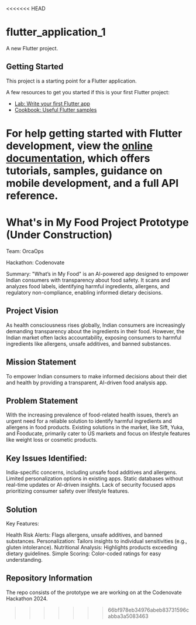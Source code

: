 <<<<<<< HEAD
# flutter_application_1

A new Flutter project.

## Getting Started

This project is a starting point for a Flutter application.

A few resources to get you started if this is your first Flutter project:

- [Lab: Write your first Flutter app](https://docs.flutter.dev/get-started/codelab)
- [Cookbook: Useful Flutter samples](https://docs.flutter.dev/cookbook)

For help getting started with Flutter development, view the
[online documentation](https://docs.flutter.dev/), which offers tutorials,
samples, guidance on mobile development, and a full API reference.
=======
# What's in My Food Project Prototype (Under Construction)
Team: OrcaOps

Hackathon: Codenovate

Summary: "What’s in My Food" is an AI-powered app designed to empower Indian consumers with transparency about food safety. It scans and analyzes food labels, identifying harmful ingredients, allergens, and regulatory non-compliance, enabling informed dietary decisions.

## Project Vision
As health consciousness rises globally, Indian consumers are increasingly demanding transparency about the ingredients in their food. However, the Indian market often lacks accountability, exposing consumers to harmful ingredients like allergens, unsafe additives, and banned substances.

## Mission Statement
To empower Indian consumers to make informed decisions about their diet and health by providing a transparent, AI-driven food analysis app.

## Problem Statement
With the increasing prevalence of food-related health issues, there’s an urgent need for a reliable solution to identify harmful ingredients and allergens in food products. Existing solutions in the market, like Sift, Yuka, and Fooducate, primarily cater to US markets and focus on lifestyle features like weight loss or cosmetic products.

## Key Issues Identified:

India-specific concerns, including unsafe food additives and allergens.
Limited personalization options in existing apps.
Static databases without real-time updates or AI-driven insights.
Lack of security focused apps prioritizing consumer safety over lifestyle features.

## Solution
Key Features:

Health Risk Alerts: Flags allergens, unsafe additives, and banned substances.
Personalization: Tailors insights to individual sensitivities (e.g., gluten intolerance).
Nutritional Analysis: Highlights products exceeding dietary guidelines.
Simple Scoring: Color-coded ratings for easy understanding.

## Repository Information
The repo consists of the prototype we are working on at the Codenovate Hackathon 2024.
>>>>>>> 66bf978eb34976abeb83731596cabba3a5083463
